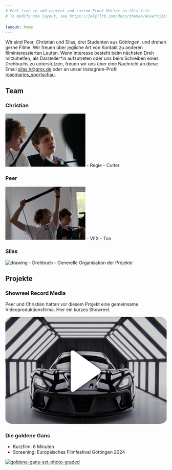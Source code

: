 ```yaml
---
# Feel free to add content and custom Front Matter to this file.
# To modify the layout, see https://jekyllrb.com/docs/themes/#overriding-theme-defaults

layout: home
---
```


Wir sind Peer, Christian und Silas, drei Studenten aus Göttingen, und drehen gerne Filme. 
Wir freuen über jegliche Art von Kontakt zu anderen filminteressierten Leuten.
Wenn Interesse besteht beim nächsten Dreh mitzuhelfen, als Darsteller*in aufzutreten oder uns beim Schreiben eines Drehbuchs zu unterstützen, freuen wir uns über eine Nachricht an diese Email [silas.h@gmx.de](mailto:silas.h@gmx.de) oder an unser Instagram-Profil [rosemaries_sportschau](https://www.instagram.com/rosemaries_sportschau/).

## Team

### Christian

<img src="./assets/christian_headshot.JPG" alt="drawing" width="250"/>
- Regie
- Cutter

### Peer

<img src="./assets/peer_headshot.JPG" alt="drawing" width="250"/>
- VFX
- Ton

### Silas
<img src="./assets/sh_bewerbungsfoto_small.jpg" alt="drawing" width="250"/>
- Drehbuch
- Generelle Organisation der Projekte


## Projekte


### Showreel Record Media
Peer und Christian hatten vor diesem Projekt eine gemeinsame Videoproduktionsfirma. Hier ein kurzes Showreel.

<a href="https://www.youtube.com/watch?v=dcFOtjQ3v8s">
    <img src="./assets/showreel.jpg" alt="showreel record media" style="border-radius: 5%; object-fit: cover;"/>
</a>




### Die goldene Gans
- Kurzfilm: 6 Minuten
- Screening: Europäisches Filmfestival Göttingen 2024


<a href="https://www.youtube.com/watch?v=489YoDEhTKM">
    <img src="./assets/goldene-gans-set-photo-graded.jpg" alt="goldene-gans-set-photo-graded" style="border-radius: 5%; object-fit: cover;"/>
</a>

